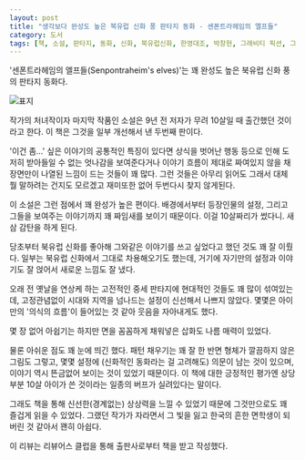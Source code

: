 ```yaml
---
layout: post
title: "생각보다 완성도 높은 북유럽 신화 풍 판타지 동화 - 센폰트라헤임의 엘프들"
category: 도서
tags: [책, 소설, 판타지, 동화, 신화, 북유럽신화, 한영대조, 박창현, 그래비티 픽션, 그래비티북스, 무게중심창의력연구소, 리뷰어스 클럽, 서평]
---
```


'센폰트라헤임의 엘프들(Senpontraheim's elves)'는
꽤 완성도 높은 북유럽 신화 풍의 판타지 동화다.

![표지](https://images2.imgbox.com/f0/f0/boEQjBOL_o.jpg)

작가의 처녀작이자 마지막 작품인 소설은
9년 전 저자가 무려 10살일 때 출간했던 것이라고 한다.
이 책은 그것을 일부 개선해서 낸 두번째 판이다.

'이건 좀...' 싶은 이야기의 공통적인 특징이 있다면
상식을 벗어난 행동 등으로 인해 도저히 받아들일 수 없는 엇나감을 보여준다거나
이야기 흐름이 제대로 짜여있지 않을 채 장면만이 나열된 느낌이 드는 것들이 꽤 많다.
그런 것들은 아무리 읽어도 그래서 대체 뭘 말하려는 건지도 모르겠고
재미또한 없어 두번다시 찾지 않게된다.

이 소설은 그런 점에서 꽤 완성가 높은 편이다.
배경에서부터 등장인물의 설정, 그리고 그들을 보여주는 이야기까지 꽤 짜임새를 보이기 때문이다.
이걸 10살짜리가 썼다니.
새삼 감탄을 하게 된다.

당초부터 북유럽 신화를 좋아해 그와같은 이야기를 쓰고 싶었다고 했던 것도 꽤 잘 이뤘다.
일부는 북유럽 신화에서 그대로 차용해오기도 했는데,
거기에 자기만의 설정과 이야기도 잘 얹어서
새로운 느낌도 잘 냈다.

오래 전 옛날을 연상케 하는 고전적인 중세 판타지에 현대적인 것들도 꽤 많이 섞여있는데,
고정관념없이 시대와 지역을 넘나드는 설정이 신선해서 나쁘지 않았다.
몇몇은 아이만의 '의식의 흐름'이 들어있는 것 같아 웃음을 자아내게도 했다.

몇 장 없어 아쉽기는 하지만 면을 꼼꼼하게 채워넣은 삽화도 나름 매력이 있었다.

물론 아쉬운 점도 꽤 눈에 띄긴 했다.
패턴 채우기는 꽤 잘 한 반면 형체가 깔끔하지 않은 그림도 그렇고,
몇몇 설정에 (신화적인 동화라는 걸 고려해도) 의문이 남는 것이 있으며,
이야기 역시 뜬금없어 보이는 것이 있었기 때문이다.
이 책에 대한 긍정적인 평가엔 상당부분 10살 아이가 쓴 것이라는 일종의 버프가 실려있다는 말이다.

그래도 책을 통해 신선한(경계없는) 상상력을 느낄 수 있었기 때문에
그것만으로도 꽤 즐겁게 읽을 수 있었다.
그랬던 작가가 자라면서 그 빛을 잃고 한국의 흔한 면학생이 되버린 것 같아서 꽨히 아쉽다.



<div class="im im-info">
이 리뷰는 리뷰어스 클럽을 통해 출판사로부터 책을 받고 작성했다.
</div>

